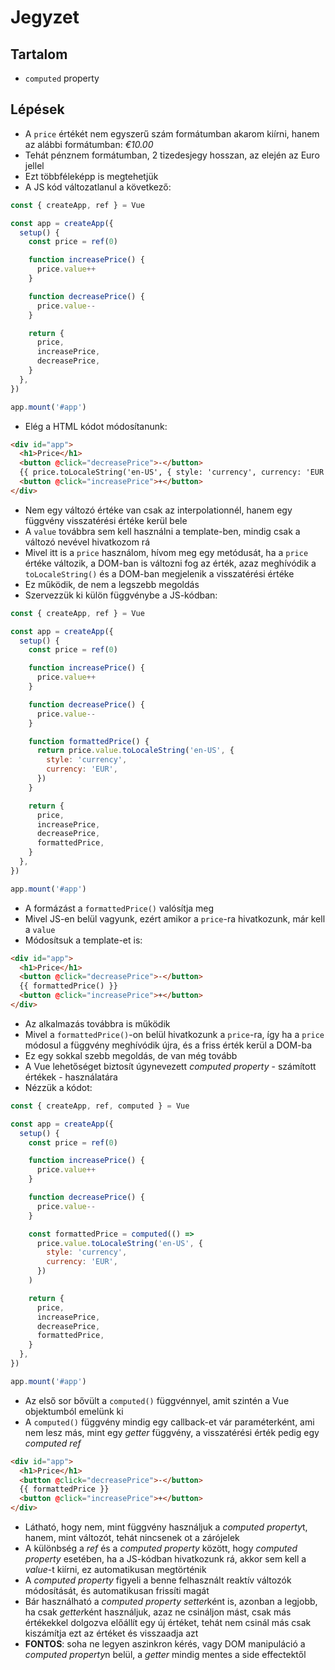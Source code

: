 # Jegyzet

## Tartalom

- `computed` property

## Lépések

- A `price` értékét nem egyszerű szám formátumban akarom kiírni, hanem az alábbi formátumban: _€10.00_
- Tehát pénznem formátumban, 2 tizedesjegy hosszan, az elején az Euro jellel
- Ezt többféleképp is megtehetjük
- A JS kód változatlanul a következő:

```js
const { createApp, ref } = Vue

const app = createApp({
  setup() {
    const price = ref(0)

    function increasePrice() {
      price.value++
    }

    function decreasePrice() {
      price.value--
    }

    return {
      price,
      increasePrice,
      decreasePrice,
    }
  },
})

app.mount('#app')
```

- Elég a HTML kódot módosítanunk:

```html
<div id="app">
  <h1>Price</h1>
  <button @click="decreasePrice">-</button>
  {{ price.toLocaleString('en-US', { style: 'currency', currency: 'EUR' }) }}
  <button @click="increasePrice">+</button>
</div>
```

- Nem egy változó értéke van csak az interpolationnél, hanem egy függvény visszatérési értéke kerül bele
- A `value` továbbra sem kell használni a template-ben, mindig csak a változó nevével hivatkozom rá
- Mivel itt is a `price` használom, hívom meg egy metódusát, ha a `price` értéke változik, a DOM-ban is változni fog az érték, azaz meghívódik a `toLocaleString()` és a DOM-ban megjelenik a visszatérési értéke
- Ez működik, de nem a legszebb megoldás
- Szervezzük ki külön függvénybe a JS-kódban:

```js
const { createApp, ref } = Vue

const app = createApp({
  setup() {
    const price = ref(0)

    function increasePrice() {
      price.value++
    }

    function decreasePrice() {
      price.value--
    }

    function formattedPrice() {
      return price.value.toLocaleString('en-US', {
        style: 'currency',
        currency: 'EUR',
      })
    }

    return {
      price,
      increasePrice,
      decreasePrice,
      formattedPrice,
    }
  },
})

app.mount('#app')
```

- A formázást a `formattedPrice()` valósítja meg
- Mivel JS-en belül vagyunk, ezért amikor a `price`-ra hivatkozunk, már kell a `value`
- Módosítsuk a template-et is:

```html
<div id="app">
  <h1>Price</h1>
  <button @click="decreasePrice">-</button>
  {{ formattedPrice() }}
  <button @click="increasePrice">+</button>
</div>
```

- Az alkalmazás továbbra is működik
- Mivel a `formattedPrice()`-on belül hivatkozunk a `price`-ra, így ha a `price` módosul a függvény meghívódik újra, és a friss érték kerül a DOM-ba
- Ez egy sokkal szebb megoldás, de van még tovább
- A Vue lehetőséget biztosít úgynevezett _computed property_ - számított értékek - használatára
- Nézzük a kódot:

```js
const { createApp, ref, computed } = Vue

const app = createApp({
  setup() {
    const price = ref(0)

    function increasePrice() {
      price.value++
    }

    function decreasePrice() {
      price.value--
    }

    const formattedPrice = computed(() =>
      price.value.toLocaleString('en-US', {
        style: 'currency',
        currency: 'EUR',
      })
    )

    return {
      price,
      increasePrice,
      decreasePrice,
      formattedPrice,
    }
  },
})

app.mount('#app')
```

- Az első sor bővült a `computed()` függvénnyel, amit szintén a Vue objektumból emelünk ki
- A `computed()` függvény mindig egy callback-et vár paraméterként, ami nem lesz más, mint egy _getter_ függvény, a visszatérési érték pedig egy _computed ref_

```html
<div id="app">
  <h1>Price</h1>
  <button @click="decreasePrice">-</button>
  {{ formattedPrice }}
  <button @click="increasePrice">+</button>
</div>
```

- Látható, hogy nem, mint függvény használjuk a *computed property*t, hanem, mint változót, tehát nincsenek ot a zárójelek
- A különbség a _ref_ és a _computed property_ között, hogy _computed property_ esetében, ha a JS-kódban hivatkozunk rá, akkor sem kell a _value_-t kiírni, ez automatikusan megtörténik
- A _computed property_ figyeli a benne felhasznált reaktív változók módosítását, és automatikusan frissíti magát
- Bár használható a _computed property_ *setter*ként is, azonban a legjobb, ha csak *getter*ként használjuk, azaz ne csináljon mást, csak más értékekkel dolgozva előállít egy új értéket, tehát nem csinál más csak kiszámítja ezt az értéket és visszaadja azt
- **FONTOS**: soha ne legyen aszinkron kérés, vagy DOM manipuláció a *computed property*n belül, a _getter_ mindig mentes a side effectektől
